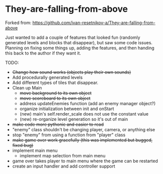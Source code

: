 # They-are-falling-from-above


Forked from: https://github.com/ivan-resetnikov-a/They-are-falling-from-above

Just wanted to add a couple of features that looked fun (randomly generated levels and blocks that disappear), but saw some code issues. 
Planning on fixing some things up, adding the features, and then handing this back to the author if they want it. 

TODO:
  * ~~Change how sound works (objects play their own sounds)~~
  * Add procedurally generated levels
  * Add different types of tiles that disappear.
  * Clean up Main
    * ~~move background to its own object~~
    * ~~move scoreboard to its own object~~
    * address updateEnemies function (add an enemy manager object?)
    * organize initialization between init and onStart
    * (new) main's self.render_scale does not use the constant value
    * (new) re-organize level generation so it's out of main
  * ~~make code more pythonic and easier to read~~
  * "enemy" class shouldn't be changing player, camera, or anything else
  * stop "enemy" from using a function from "player" class
  * ~~make game over work gracefully (this was implemented but bugged, fixed bug)~~
  * implement main menu
    * implement map selection from main menu
  * game over takes player to main menu where the game can be restarted
  * create an input handler and add controller support
